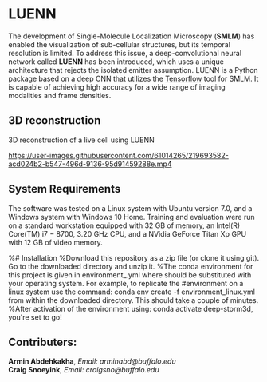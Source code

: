 # LUENN

The development of Single-Molecule Localization Microscopy (__SMLM__) has enabled the visualization of sub-cellular structures, but its temporal resolution is limited. To address this issue, a deep-convolutional neural network called __LUENN__ has been introduced, which uses a unique architecture that rejects the isolated emitter assumption. LUENN is a Python package based on a deep CNN that utilizes the [Tensorflow](http://tensorflow.org/) tool for SMLM. It is capable of achieving high accuracy for a wide range of imaging modalities and frame densities. <br>

## 3D reconstruction
3D reconstruction of a live cell using LUENN <br>

https://user-images.githubusercontent.com/61014265/219693582-acd024b2-b547-496d-9136-95d91459288e.mp4

## System Requirements
The software was tested on a Linux system with Ubuntu version 7.0, and a Windows system with Windows 10 Home.
Training and evaluation were run on a standard workstation equipped with 32 GB of memory, an Intel(R) Core(TM) i7 − 8700, 3.20 GHz CPU, and a NVidia GeForce Titan Xp GPU with 12 GB of video memory.

%# Installation
%Download this repository as a zip file (or clone it using git).
Go to the downloaded directory and unzip it.
%The conda environment for this project is given in environment_<os>.yml where <os> should be substituted with your operating system. For example, to replicate the #environment on a linux system use the command: conda env create -f environment_linux.yml from within the downloaded directory. This should take a couple of minutes.
%After activation of the environment using: conda activate deep-storm3d, you're set to go!

## Contributers:

__Armin Abdehkakha__, _Email: arminabd@buffalo.edu_<br>
__Craig Snoeyink__, _Email: craigsno@buffalo.edu_

